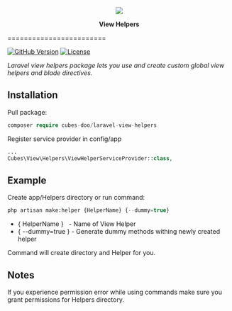 <p align="center"><img src="https://laravel.com/assets/img/components/logo-laravel.svg"></p>

<p align="center"> <b>View Helpers</b> </p>

========================

[![GitHub Version](https://img.shields.io/github/tag/robinradic/blade-extensions.svg?style=flat-square&label=version)](http://badge.fury.io/gh/cubes-doo/%2Flaravel-view-helpers)
[![License](http://img.shields.io/badge/license-MIT-ff69b4.svg?style=flat-square)](https://mit-license.org/)

*Laravel view helpers package lets you use and create custom global view helpers and blade directives.*

## Installation
Pull package:
```php
composer require cubes-doo/laravel-view-helpers
```
Register service provider in config/app
```php
...
Cubes\View\Helpers\ViewHelperServiceProvider::class,
```

## Example
Create app/Helpers directory or run command:
```php
php artisan make:helper {HelperName} {--dummy=true}
```
* { HelperName } &nbsp; - Name of View Helper
* { --dummy=true } - Generate dummy methods withing newly created helper

Command will create directory and Helper for you.


## Notes
If you experience permission error while using commands make sure you grant permissions
for Helpers directory.

